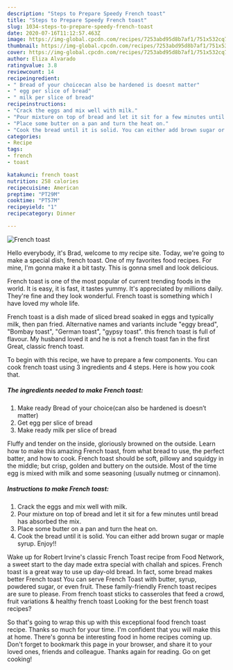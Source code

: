```yaml
---
description: "Steps to Prepare Speedy French toast"
title: "Steps to Prepare Speedy French toast"
slug: 1034-steps-to-prepare-speedy-french-toast
date: 2020-07-16T11:12:57.463Z
image: https://img-global.cpcdn.com/recipes/7253abd95d8b7af1/751x532cq70/french-toast-recipe-main-photo.jpg
thumbnail: https://img-global.cpcdn.com/recipes/7253abd95d8b7af1/751x532cq70/french-toast-recipe-main-photo.jpg
cover: https://img-global.cpcdn.com/recipes/7253abd95d8b7af1/751x532cq70/french-toast-recipe-main-photo.jpg
author: Eliza Alvarado
ratingvalue: 3.8
reviewcount: 14
recipeingredient:
- " Bread of your choicecan also be hardened is doesnt matter"
- " egg per slice of bread"
- " milk per slice of bread"
recipeinstructions:
- "Crack the eggs and mix well with milk."
- "Pour mixture on top of bread and let it sit for a few minutes until bread has absorbed the mix."
- "Place some butter on a pan and turn the heat on."
- "Cook the bread until it is solid. You can either add brown sugar or maple syrup. Enjoy!!"
categories:
- Recipe
tags:
- french
- toast

katakunci: french toast 
nutrition: 258 calories
recipecuisine: American
preptime: "PT29M"
cooktime: "PT57M"
recipeyield: "1"
recipecategory: Dinner

---
```



![French toast](https://img-global.cpcdn.com/recipes/7253abd95d8b7af1/751x532cq70/french-toast-recipe-main-photo.jpg)

Hello everybody, it's Brad, welcome to my recipe site. Today, we're going to make a special dish, french toast. One of my favorites food recipes. For mine, I'm gonna make it a bit tasty. This is gonna smell and look delicious.

French toast is one of the most popular of current trending foods in the world. It is easy, it is fast, it tastes yummy. It's appreciated by millions daily. They're fine and they look wonderful. French toast is something which I have loved my whole life.

French toast is a dish made of sliced bread soaked in eggs and typically milk, then pan fried. Alternative names and variants include &#34;eggy bread&#34;, &#34;Bombay toast&#34;, &#34;German toast&#34;, &#34;gypsy toast&#34;. this french toast is full of flavour. My husband loved it and he is not a french toast fan in the first Great, classic french toast.


To begin with this recipe, we have to prepare a few components. You can cook french toast using 3 ingredients and 4 steps. Here is how you cook that.

<!--inarticleads1-->

##### The ingredients needed to make French toast:

1. Make ready  Bread of your choice(can also be hardened is doesn’t matter)
1. Get  egg per slice of bread
1. Make ready  milk per slice of bread


Fluffy and tender on the inside, gloriously browned on the outside. Learn how to make this amazing French toast, from what bread to use, the perfect batter, and how to cook. French toast should be soft, pillowy and squidgy in the middle; but crisp, golden and buttery on the outside. Most of the time egg is mixed with milk and some seasoning (usually nutmeg or cinnamon). 

<!--inarticleads2-->

##### Instructions to make French toast:

1. Crack the eggs and mix well with milk.
1. Pour mixture on top of bread and let it sit for a few minutes until bread has absorbed the mix.
1. Place some butter on a pan and turn the heat on.
1. Cook the bread until it is solid. You can either add brown sugar or maple syrup. Enjoy!!


Wake up for Robert Irvine&#39;s classic French Toast recipe from Food Network, a sweet start to the day made extra special with challah and spices. French toast is a great way to use up day-old bread. In fact, some bread makes better French toast You can serve French Toast with butter, syrup, powdered sugar, or even fruit. These family-friendly French toast recipes are sure to please. From french toast sticks to casseroles that feed a crowd, fruit variations &amp; healthy french toast Looking for the best french toast recipes? 

So that's going to wrap this up with this exceptional food french toast recipe. Thanks so much for your time. I'm confident that you will make this at home. There's gonna be interesting food in home recipes coming up. Don't forget to bookmark this page in your browser, and share it to your loved ones, friends and colleague. Thanks again for reading. Go on get cooking!
